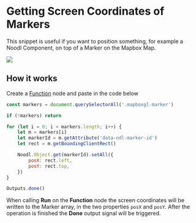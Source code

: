# Getting Screen Coordinates of Markers

This snippet is useful if you want to position something, for example a Noodl Component, on top of a Marker on the Mapbox Map.

<div className="ndl-image-with-background l">

![](/library/modules/mapbox/guides/screen-coordinates/meteor.png)

</div>

## How it works

Create a [Function](/nodes/javascript/function) node and paste in the code below

```javascript
const markers = document.querySelectorAll('.mapboxgl-marker')

if (!markers) return

for (let i = 0; i < markers.length; i++) {
    let m = markers[i]
    let markerId = m.getAttribute('data-ndl-marker-id')
    let rect = m.getBoundingClientRect()

    Noodl.Object.get(markerId).setAll({
        posX: rect.left,
        posY: rect.top,
    })
}

Outputs.done()
```

When calling **Run** on the **Function** node the screen coordinates will be written to the Marker array, in the two properties `posX` and `posY`. After the operation is finished the **Done** output signal will be triggered.
